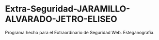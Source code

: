 # Extra-Seguridad-JARAMILLO-ALVARADO-JETRO-ELISEO
 Programa hecho para el Extraordinario de Seguridad Web. Esteganografia.
